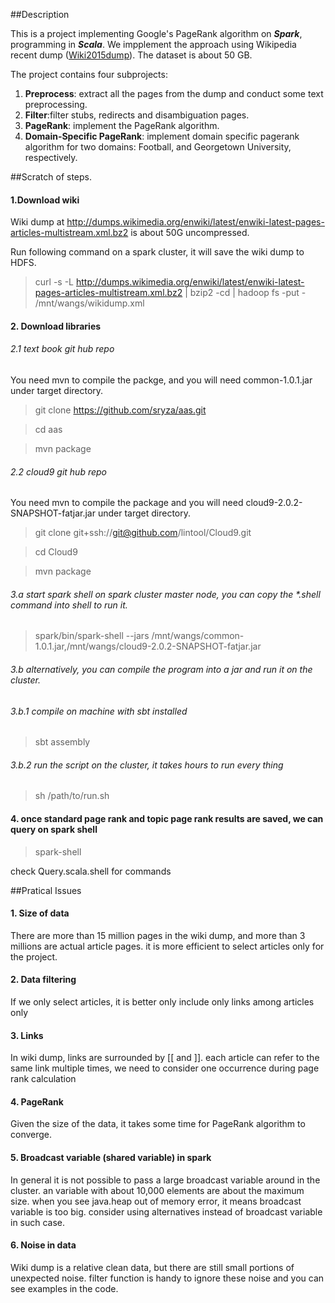 ##Description

This is a project implementing Google's PageRank algorithm on **_Spark_**, programming in **_Scala_**. We impplement the approach using Wikipedia recent dump ([Wiki2015dump](https://dumps.wikimedia.org/enwiki/20150901/)). The dataset is about 50 GB. 

The project contains four subprojects: 

1. **Preprocess**: extract all the pages from the dump and conduct some text preprocessing.
2. **Filter**:filter stubs, redirects and disambiguation pages.
3. **PageRank**: implement the PageRank algorithm.
4. **Domain-Specific PageRank**: implement domain specific pagerank algorithm for two domains: Football, and Georgetown University, respectively. 



##Scratch of steps.

#### 1.Download wiki
Wiki dump at http://dumps.wikimedia.org/enwiki/latest/enwiki-latest-pages-articles-multistream.xml.bz2 is about 50G uncompressed.

Run following command on a spark cluster, it will save the wiki dump to HDFS.

> curl -s -L http://dumps.wikimedia.org/enwiki/latest/enwiki-latest-pages-articles-multistream.xml.bz2 | bzip2 -cd | hadoop fs -put - /mnt/wangs/wikidump.xml

#### 2. Download libraries

###### 2.1 text book git hub repo
You need mvn to compile the packge, and you will need common-1.0.1.jar under target directory.

> git clone https://github.com/sryza/aas.git

> cd aas

> mvn package


###### 2.2 cloud9 git hub repo
You need mvn to compile the package and you will need cloud9-2.0.2-SNAPSHOT-fatjar.jar under target directory.
 
> git clone git+ssh://git@github.com/lintool/Cloud9.git

> cd Cloud9

> mvn package

###### 3.a start spark shell on spark cluster master node, you can copy the *.shell command into shell to run it.

> spark/bin/spark-shell --jars /mnt/wangs/common-1.0.1.jar,/mnt/wangs/cloud9-2.0.2-SNAPSHOT-fatjar.jar

###### 3.b alternatively, you can compile the program into a jar and run it on the cluster.
###### 3.b.1 compile on machine with sbt installed

> sbt assembly

###### 3.b.2 run the script on the cluster, it takes hours to run every thing

> sh /path/to/run.sh

#### 4. once standard page rank and topic page rank results are saved, we can query on spark shell

> spark-shell

check Query.scala.shell for commands



##Pratical Issues

#### 1. Size of data
There are more than 15 million pages in the wiki dump, and more than 3 millions are actual article pages. it is more efficient to select articles only for the project.

#### 2. Data filtering
If we only select articles, it is better only include only links among articles only

#### 3. Links
In wiki dump, links are surrounded by [[ and ]]. each article can refer to the same link multiple times, we need to consider one occurrence during page rank calculation

#### 4. PageRank
Given the size of the data, it takes some time for PageRank algorithm to converge.

#### 5. Broadcast variable (shared variable) in spark
In general it is not possible to pass a large broadcast variable around in the cluster. an variable with about 10,000 elements are about the maximum size. when you see java.heap out of memory error, it means broadcast variable is too big. consider using alternatives instead of broadcast variable in such case.

#### 6. Noise in data
Wiki dump is a relative clean data, but there are still small portions of unexpected noise. filter function is handy to ignore these noise and you can see examples in the code. 